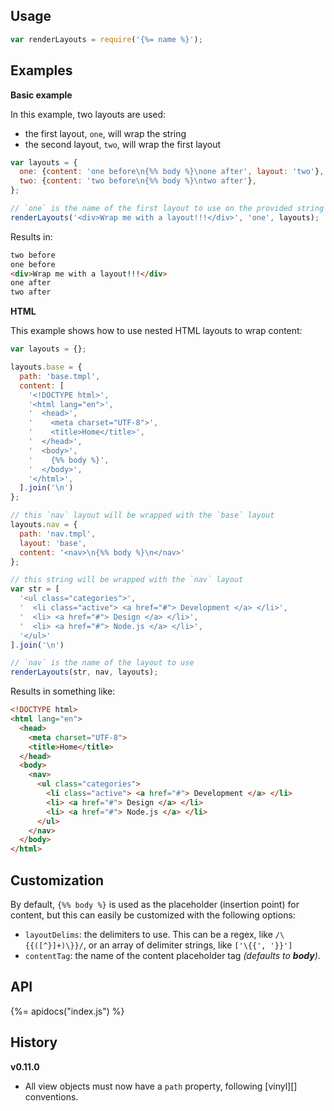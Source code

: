 ## Usage

```js
var renderLayouts = require('{%= name %}');
```

## Examples

**Basic example**

In this example, two layouts are used:

- the first layout, `one`, will wrap the string
- the second layout, `two`, will wrap the first layout

```js
var layouts = {
  one: {content: 'one before\n{%% body %}\none after', layout: 'two'},
  two: {content: 'two before\n{%% body %}\ntwo after'},
};

// `one` is the name of the first layout to use on the provided string
renderLayouts('<div>Wrap me with a layout!!!</div>', 'one', layouts);
```

Results in:

```html
two before
one before
<div>Wrap me with a layout!!!</div>
one after
two after
```

**HTML**

This example shows how to use nested HTML layouts to wrap content:

```js
var layouts = {};

layouts.base = {
  path: 'base.tmpl',
  content: [
    '<!DOCTYPE html>',
    '<html lang="en">',
    '  <head>',
    '    <meta charset="UTF-8">',
    '    <title>Home</title>',
    '  </head>',
    '  <body>',
    '    {%% body %}',
    '  </body>',
    '</html>',
  ].join('\n')
};

// this `nav` layout will be wrapped with the `base` layout
layouts.nav = {
  path: 'nav.tmpl',
  layout: 'base',
  content: '<nav>\n{%% body %}\n</nav>'
};

// this string will be wrapped with the `nav` layout
var str = [
  '<ul class="categories">',
  '  <li class="active"> <a href="#"> Development </a> </li>',
  '  <li> <a href="#"> Design </a> </li>',
  '  <li> <a href="#"> Node.js </a> </li>',
  '</ul>'
].join('\n')

// `nav` is the name of the layout to use
renderLayouts(str, nav, layouts);
```

Results in something like:

```html
<!DOCTYPE html>
<html lang="en">
  <head>
    <meta charset="UTF-8">
    <title>Home</title>
  </head>
  <body>
    <nav>
      <ul class="categories">
        <li class="active"> <a href="#"> Development </a> </li>
        <li> <a href="#"> Design </a> </li>
        <li> <a href="#"> Node.js </a> </li>
      </ul>
    </nav>
  </body>
</html>
```

## Customization

By default, `{%% body %}` is used as the placeholder (insertion point) for content, but this can easily be customized with the following options:

- `layoutDelims`: the delimiters to use. This can be a regex, like `/\{{([^}]+)\}}/`, or an array of delimiter strings, like `['\{{', '}}']`
- `contentTag`: the name of the content placeholder tag _(defaults to **body**)_.

## API
{%= apidocs("index.js") %}

## History

**v0.11.0**

- All view objects must now have a `path` property, following [vinyl][] conventions.
